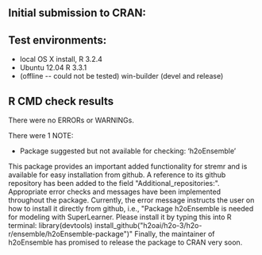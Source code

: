 ## Initial submission to CRAN:

## Test environments:
* local OS X install, R 3.2.4
* Ubuntu 12.04 R 3.3.1
* (offline -- could not be tested) win-builder (devel and release)

## R CMD check results
There were no ERRORs or WARNINGs. 

There were 1 NOTE:

* Package suggested but not available for checking: ‘h2oEnsemble’

This package provides an important added functionality for stremr and is available for easy installation from github. A reference to its github repository has been added to the field "Additional_repositories:". Appropriate error checks and messages have been implemented throughout the package. 
Currently, the error message instructs the user on how to install it directly from github, i.e.,
"Package h2oEnsemble is needed for modeling with SuperLearner.
Please install it by typing this into R terminal:
  library(devtools)
  install_github(\"h2oai/h2o-3/h2o-r/ensemble/h2oEnsemble-package\")"
Finally, the maintainer of h2oEnsemble has promised to release the package to CRAN very soon.



